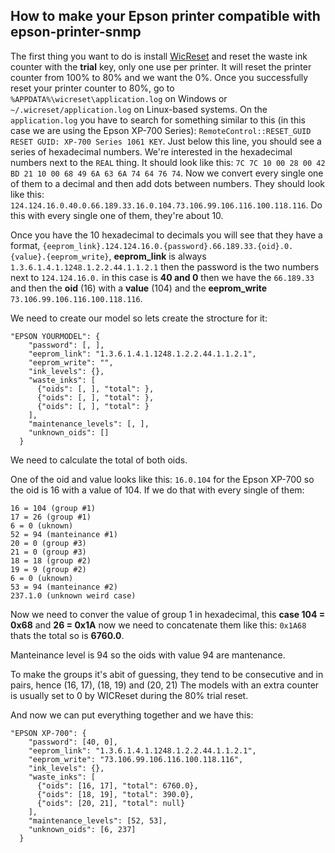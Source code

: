 ## How to make your Epson printer compatible with epson-printer-snmp

The first thing you want to do is install [WicReset](https://wic-reset.com>) and reset the waste ink counter with the **trial** key, only one use per printer. It will reset the printer counter from 100% to 80% and we want the 0%. Once you successfully reset your printer counter to 80%, go to `%APPDATA%\wicreset\application.log` on Windows or `~/.wicreset/application.log` on Linux-based systems. On the `application.log` you have to search for something similar to this (in this case we are using the Epson XP-700 Series): `RemoteControl::RESET_GUID RESET GUID: XP-700 Series 1061 KEY`. Just below this line, you should see a series of hexadecimal numbers. We're interested in the hexadecimal numbers next to the `REAL` thing. It should look like this: `7C 7C 10 00 28 00 42 BD 21 10 00 68 49 6A 63 6A 74 64 76 74`. Now we convert every single one of them to a decimal and then add dots between numbers. They should look like this: `124.124.16.0.40.0.66.189.33.16.0.104.73.106.99.106.116.100.118.116`. Do this with every single one of them, they're about 10.

Once you have the 10 hexadecimal to decimals you will see that they have a format, `{eeprom_link}.124.124.16.0.{password}.66.189.33.{oid}.0.{value}.{eeprom_write}`, **eeprom_link** is always `1.3.6.1.4.1.1248.1.2.2.44.1.1.2.1` then the password is the two numbers next to `124.124.16.0.` in this case is **40 and 0**  then we have the `66.189.33` and then the **oid** (16) with a **value** (104) and the **eeprom_write** `73.106.99.106.116.100.118.116`.

We need to create our model so lets create the strocture for it: 
```
"EPSON YOURMODEL": {
    "password": [, ],
    "eeprom_link": "1.3.6.1.4.1.1248.1.2.2.44.1.1.2.1",
    "eeprom_write": "",
    "ink_levels": {},
    "waste_inks": [
      {"oids": [, ], "total": },
      {"oids": [, ], "total": },
      {"oids": [, ], "total": }
    ],
    "maintenance_levels": [, ],
    "unknown_oids": []
  }
```
We need to calculate the total of both oids.

One of the oid and value looks like this: `16.0.104` for the Epson XP-700 so the oid is 16 with a value of 104. If we do that with every single of them:
```
16 = 104 (group #1) 
17 = 26 (group #1)
6 = 0 (uknown)
52 = 94 (manteinance #1)
20 = 0 (group #3)
21 = 0 (group #3)
18 = 18 (group #2) 
19 = 9 (group #2)
6 = 0 (uknown)
53 = 94 (manteinance #2)
237.1.0 (unknown weird case) 
```
Now we need to conver the value of group 1 in hexadecimal, this **case 104 = 0x68** and **26 = 0x1A** now we need to concatenate them like this: `0x1A68` thats the total so is **6760.0**.

Manteinance level is 94 so the oids with value 94 are mantenance. 

To make the groups it's abit of guessing, they tend to be consecutive and in pairs, hence (16, 17), (18, 19) and (20, 21)
The models with an extra counter is usually set to 0 by WICReset during the 80% trial reset.

And now we can put everything together and we have this:
```
"EPSON XP-700": {
    "password": [40, 0],
    "eeprom_link": "1.3.6.1.4.1.1248.1.2.2.44.1.1.2.1",
    "eeprom_write": "73.106.99.106.116.100.118.116",
    "ink_levels": {},
    "waste_inks": [
      {"oids": [16, 17], "total": 6760.0},
      {"oids": [18, 19], "total": 390.0},
      {"oids": [20, 21], "total": null}
    ],
    "maintenance_levels": [52, 53],
    "unknown_oids": [6, 237]
  }
```
